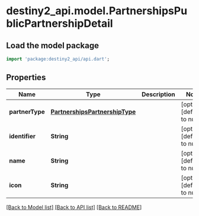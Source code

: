 # destiny2_api.model.PartnershipsPublicPartnershipDetail

## Load the model package
```dart
import 'package:destiny2_api/api.dart';
```

## Properties
Name | Type | Description | Notes
------------ | ------------- | ------------- | -------------
**partnerType** | [**PartnershipsPartnershipType**](PartnershipsPartnershipType.md) |  | [optional] [default to null]
**identifier** | **String** |  | [optional] [default to null]
**name** | **String** |  | [optional] [default to null]
**icon** | **String** |  | [optional] [default to null]

[[Back to Model list]](../README.md#documentation-for-models) [[Back to API list]](../README.md#documentation-for-api-endpoints) [[Back to README]](../README.md)


